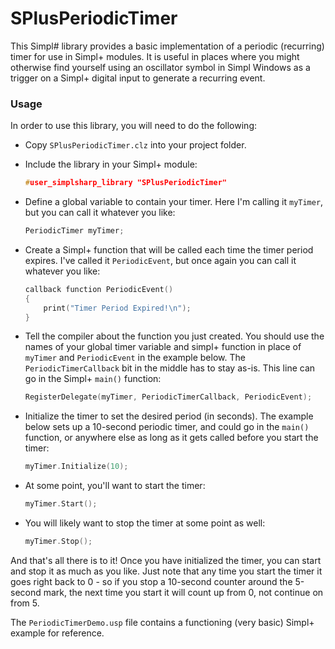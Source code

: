# SPlusPeriodicTimer
This Simpl# library provides a basic implementation of a periodic (recurring) timer for use in Simpl+ modules.  It is useful in places where you might otherwise find yourself using an oscillator symbol in Simpl Windows as a trigger on a Simpl+ digital input to generate a recurring event.


### Usage
In order to use this library, you will need to do the following:

- Copy `SPlusPeriodicTimer.clz` into your project folder.

- Include the library in your Simpl+ module:  
  ```c
  #user_simplsharp_library "SPlusPeriodicTimer"
  ```

- Define a global variable to contain your timer.  Here I'm calling it `myTimer`, but you can call it whatever you like:
  ```c
  PeriodicTimer myTimer;
  ```

- Create a Simpl+ function that will be called each time the timer period expires.  I've called it `PeriodicEvent`, but once again you can call it whatever you like:
  ```c
  callback function PeriodicEvent()
  {
	  print("Timer Period Expired!\n");
  }
  ```

- Tell the compiler about the function you just created.  You should use the names of your global timer variable and simpl+ function in place of `myTimer` and `PeriodicEvent` in the example below.  The `PeriodicTimerCallback` bit in the middle has to stay as-is.  This line can go in the Simpl+ `main()` function:
  ```c
  RegisterDelegate(myTimer, PeriodicTimerCallback, PeriodicEvent);
  ```

- Initialize the timer to set the desired period (in seconds).  The example below sets up a 10-second periodic timer, and could go in the `main()` function, or anywhere else as long as it gets called before you start the timer:
  ```c
  myTimer.Initialize(10);
  ```

- At some point, you'll want to start the timer:
  ```c
  myTimer.Start();
  ```

- You will likely want to stop the timer at some point as well:
  ```c
  myTimer.Stop();
  ```

And that's all there is to it!  Once you have initialized the timer, you can start and stop it as much as you like.  Just note that any time you start the timer it goes right back to 0 - so if you stop a 10-second counter around the 5-second mark, the next time you start it will count up from 0, not continue on from 5.  

The `PeriodicTimerDemo.usp` file contains a functioning (very basic) Simpl+ example for reference.


